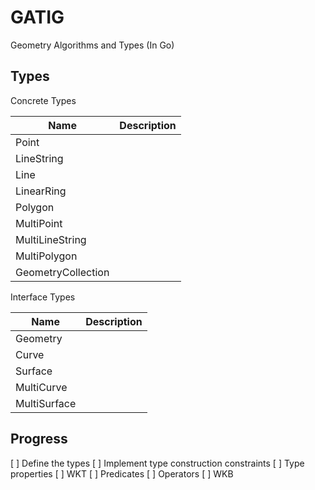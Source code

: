 # GATIG

Geometry Algorithms and Types (In Go)

## Types

Concrete Types

| Name               | Description |
| ---                | ---         |
| Point              |             |
| LineString         |             |
| Line               |             |
| LinearRing         |             |
| Polygon            |             |
| MultiPoint         |             |
| MultiLineString    |             |
| MultiPolygon       |             |
| GeometryCollection |             |

Interface Types

| Name         | Description |
| ---          | ---         |
| Geometry     |             |
| Curve        |             |
| Surface      |             |
| MultiCurve   |             |
| MultiSurface |             |

## Progress

[ ] Define the types
[ ] Implement type construction constraints
[ ] Type properties
[ ] WKT
[ ] Predicates
[ ] Operators
[ ] WKB
